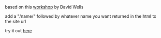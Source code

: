based on this [workshop](https://github.com/DavidWells/netlify-functions-workshop) by David Wells

add a "/name/" followed by whatever name you want returned in the html to the site url

try it out [here](https://flamboyant-ramanujan-9a74d1.netlify.app)
